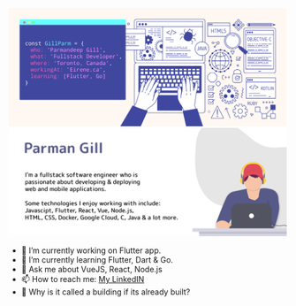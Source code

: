 ![GillParm header](https://github.com/gillparm/gillparm/blob/main/assets/full-stack-developer.png)
![GillParm name](https://github.com/gillparm/gillparm/blob/main/assets/desc.png)


- 🔭 I’m currently working on Flutter app.
- 🌱 I’m currently learning Flutter, Dart & Go.
- 💬 Ask me about VueJS, React, Node.js
- 📫 How to reach me: [My LinkedIN](https://www.linkedin.com/in/parmangill/)
- 🤔 Why is it called a building if its already built?

